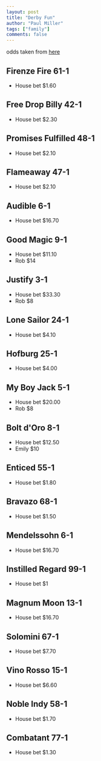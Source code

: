 ```yaml
--- 
layout: post
title: "Derby Fun"
author: "Paul Miller"
tags: ["family"]
comments: false
---
```


odds taken from [here](12:38https://www.kentuckyderby.com/horses)

## Firenze Fire 61-1
* House bet  $1.60
## Free Drop Billy 42-1 
* House bet $2.30
## Promises Fulfilled 48-1 
* House bet $2.10
## Flameaway 47-1
* House bet $2.10
## Audible 6-1 
* House bet $16.70
## Good Magic 9-1 
* House bet $11.10
* Rob $14
## Justify 3-1 
* House bet $33.30
* Rob $8
## Lone Sailor 24-1 
* House bet $4.10
## Hofburg 25-1 
* House bet $4.00
## My Boy Jack 5-1 
* House bet $20.00
* Rob $8
## Bolt d'Oro 8-1 
* House bet $12.50
* Emily $10
## Enticed 55-1 
* House bet $1.80
## Bravazo 68-1 
* House bet $1.50
## Mendelssohn 6-1 
* House bet $16.70
## Instilled Regard 99-1 
* House bet $1
## Magnum Moon 13-1 
* House bet $16.70
## Solomini 67-1 
* House bet $7.70
## Vino Rosso 15-1 
* House bet $6.60
## Noble Indy 58-1 
* House bet $1.70
## Combatant 77-1
* House bet $1.30 